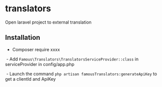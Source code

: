 # translators
Open laravel project to external translation

## Installation

  - Composer require xxxx
  
  - Add `Famous\Translators\TranslatorsServiceProvider::class` in serviceProvider in config/app.php
  
  - Launch the command `php artisan famousTranslators:generateApiKey` to get a clientId and ApiKey
